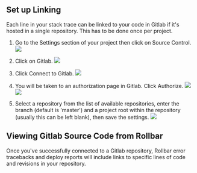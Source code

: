## Set up Linking
Each line in your stack trace can be linked to your code in Gitlab if it's hosted in a single repository. This has to be done once per project.

1. Go to the Settings section of your project then click on Source Control.
![](../docs/images/tools/gitlab/gitlab1.png)

2. Click on Gitlab.
![](../docs/images/tools/gitlab/gitlab2.png)

3. Click Connect to Gitlab.
![](../docs/images/tools/gitlab/gitlab3.png)

4. You will be taken to an authorization page in Gitlab. Click Authorize.
![](../docs/images/tools/gitlab/gitlab4.png)
![](../docs/images/tools/gitlab/gitlab5.png)

5. Select a repository from the list of available repositories, enter the branch (default is 'master') and a project root within the repository (usually this can be left blank), then save the settings.
![](../docs/images/tools/gitlab/gitlab6.png)

## Viewing Gitlab Source Code from Rollbar
Once you've successfully connected to a Gitlab repository, Rollbar error tracebacks and deploy reports will include links to specific lines of code and revisions in your repository.

